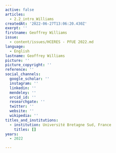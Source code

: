 ```yaml
---
active: false
articles:
  - 2.2_intro_Williams
createdAt: '2022-06-27T13:06:20.430Z'
exerpt: ''
firstname: Geoffrey Williams
issue:
  - content/issues/HCERES - PFUE 2022.md
language:
  - English
lastname: Geoffrey Williams
picture: ''
picture_copyright: ''
reference: ''
social_channels:
  google_scholar: ''
  instagram: ''
  linkedin: ''
  mendeley: ''
  orcid_id: ''
  researchgate: ''
  twitter: ''
  website: ''
  wikipedia: ''
titles_and_institutions:
  - institution: Université Bretagne Sud, France
    titles: []
years:
  - 2022

---
```

